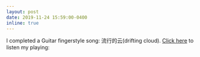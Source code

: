 ```yaml
---
layout: post
date: 2019-11-24 15:59:00-0400
inline: true
---
```


I completed a Guitar fingerstyle song: 流行的云(drifting cloud). [Click here](https://soundcloud.com/user-142915469/drifting-could) to listen my playing: 

